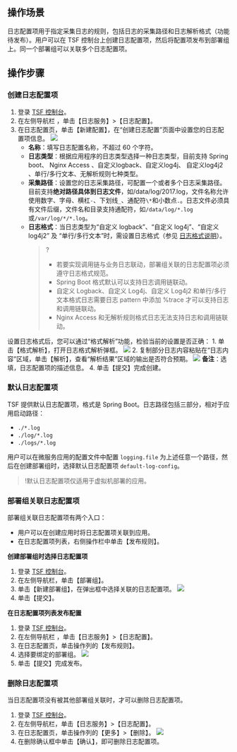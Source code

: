 ## 操作场景

日志配置项用于指定采集日志的规则，包括日志的采集路径和日志解析格式（功能待发布）。用户可以在 TSF 控制台上创建日志配置项，然后将配置项发布到部署组上。同一个部署组可以关联多个日志配置项。


## 操作步骤

### 创建日志配置项

1. 登录 [TSF 控制台](https://console.cloud.tencent.com/tsf/index)。
2. 在左侧导航栏 ，单击【日志服务】>【日志配置】。
3. 在日志配置页，单击【新建配置】，在“创建日志配置”页面中设置您的日志配置项信息。
   ![](https://main.qcloudimg.com/raw/c770ed43301c19d4bdc44b586647cf56.png)
   - **名称**：填写日志配置名称，不超过 60 个字符。
   - **日志类型**：根据应用程序的日志类型选择一种日志类型，目前支持 Spring boot、 Nginx Access 、自定义logback、自定义log4j、 自定义log4j2 、单行/多行文本、无解析规则七种类型。
   - **采集路径**：设置您的日志采集路径，可配置一个或者多个日志采集路径。目前支持**绝对路径具体到日志文件**，如/data/log/2017.log，文件名称允许使用数字、字母、横杠`-`、下划线`_`、通配符`\*`和小数点`.`。日志文件必须具有文件后缀，文件名和目录支持通配符，如`/data/log/*.log`或`/var/log/*/*.log`。
   - **日志格式**：当日志类型为“自定义 logback”、“自定义 log4j”、“自定义log4j2” 及 “单行/多行文本”时，需设置日志格式（参见 [日志格式说明](https://cloud.tencent.com/document/product/649/55278)）。
     > ?
     >- 若要实现调用链与业务日志联动，部署组关联的日志配置项必须遵守日志格式规范。
     >- Spring Boot 格式默认可以支持日志调用链联动。
     >- 自定义 Logback、自定义 Log4j、自定义 Log4j2 和单行/多行文本格式日志需要日志 pattern 中添加 %trace 才可以支持日志和调用链联动。
     >- Nginx Access 和无解析规则格式日志无法支持日志和调用链联动。
 
 设置日志格式后，您可以通过“格式解析”功能，检验当前的设置是否正确：
     1. 单击【格式解析】，打开日志格式解析弹框。
        ![](https://main.qcloudimg.com/raw/4ef44d2f6374366c68e5e449410c76ed.png)
     2. 复制部分日志内容粘贴在“日志内容”区域，单击【解析】，查看“解析结果”区域的输出是否符合预期。
        ![](https://main.qcloudimg.com/raw/a3c390c1bf9001a824cff82b85ce2465.png)
        **备注**：选填，日志配置项的描述信息。
4. 单击【提交】完成创建。




### 默认日志配置项

TSF 提供默认日志配置项，格式是 Spring Boot。日志路径包括三部分，相对于应用启动路径：

-  `./*.log` 
-  `./log/*.log` 
-  `./logs/*.log` 

用户可以在微服务应用的配置文件中配置 `logging.file` 为上述任意一个路径，然后在创建部署组时，选择默认日志配置项 `default-log-config`。

> !默认日志配置项仅适用于虚拟机部署的应用。



### 部署组关联日志配置项

部署组关联日志配置项有两个入口：

- 用户可以在创建应用时将日志配置项关联到应用。
- 在日志配置项列表，右侧操作栏中单击【发布规则】。

**创建部署组时选择日志配置项**

1. 登录 [TSF 控制台](https://console.cloud.tencent.com/tsf/index)。
2. 在左侧导航栏，单击【部署组】。
3. 单击【新建部署组】，在弹出框中选择关联的日志配置项。
   ![](https://main.qcloudimg.com/raw/9de400c3eac8a92320c0b0e0b7fd903e.png)
4. 单击【提交】。

**在日志配置项列表发布配置**

1. 登录 [TSF 控制台](https://console.cloud.tencent.com/tsf/index)。
2. 在左侧导航栏 ，单击【日志服务】>【日志配置】。
3. 在日志配置页，单击操作列的【发布规则】。
4. 选择要绑定的部署组。
   ![](https://main.qcloudimg.com/raw/06fe0c94f9e21118afcc1f813de0f467.png)
5. 单击【提交】完成发布。

 

### 删除日志配置项

当日志配置项没有被其他部署组关联时，才可以删除日志配置项。

1. 登录 [TSF 控制台](https://console.cloud.tencent.com/tsf/index)。
2. 在左侧导航栏，单击【日志服务】>【日志配置】。
3. 在日志配置页，单击操作列的【更多】>【删除】。
   ![](https://main.qcloudimg.com/raw/9b9530d3a8efdad3acb1906373df55a2.png)
4. 在删除确认框中单击【确认】，即可删除日志配置项。


